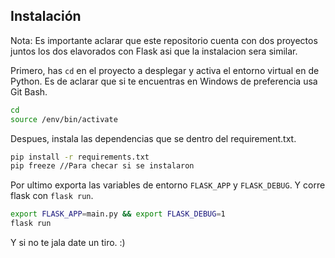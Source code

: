 ## Instalación
Nota: Es importante aclarar que este repositorio cuenta con dos proyectos juntos los dos elavorados con Flask asi que la instalacion sera similar.

Primero, has `cd` en el proyecto a desplegar y activa el entorno virtual en de Python. Es de aclarar que si te encuentras en Windows de preferencia usa Git Bash.

```bash
cd
source /env/bin/activate
```
Despues, instala las dependencias que se dentro del requirement.txt.

```bash
pip install -r requirements.txt
pip freeze //Para checar si se instalaron
```

Por ultimo exporta las variables de entorno `FLASK_APP` y `FLASK_DEBUG`. Y corre flask con `flask run`.

```bash
export FLASK_APP=main.py && export FLASK_DEBUG=1
flask run
```

Y si no te jala date un tiro. :)
